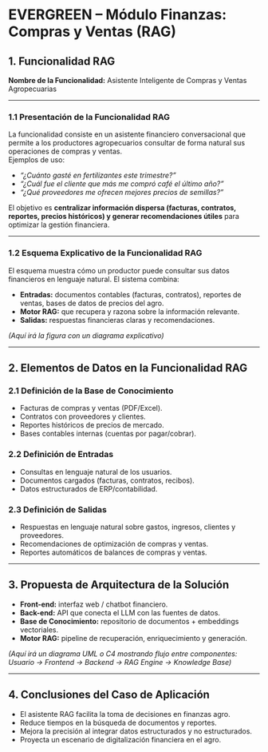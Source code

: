 # EVERGREEN – Módulo Finanzas: Compras y Ventas (RAG)

## 1. Funcionalidad RAG
**Nombre de la Funcionalidad:** Asistente Inteligente de Compras y Ventas Agropecuarias  

---

### 1.1 Presentación de la Funcionalidad RAG
La funcionalidad consiste en un asistente financiero conversacional que permite a los productores agropecuarios consultar de forma natural sus operaciones de compras y ventas.  
Ejemplos de uso:  
- *“¿Cuánto gasté en fertilizantes este trimestre?”*  
- *“¿Cuál fue el cliente que más me compró café el último año?”*  
- *“¿Qué proveedores me ofrecen mejores precios de semillas?”*  

El objetivo es **centralizar información dispersa (facturas, contratos, reportes, precios históricos) y generar recomendaciones útiles** para optimizar la gestión financiera.

---

### 1.2 Esquema Explicativo de la Funcionalidad RAG
El esquema muestra cómo un productor puede consultar sus datos financieros en lenguaje natural. El sistema combina:  
- **Entradas:** documentos contables (facturas, contratos), reportes de ventas, bases de datos de precios del agro.  
- **Motor RAG:** que recupera y razona sobre la información relevante.  
- **Salidas:** respuestas financieras claras y recomendaciones.  

*(Aquí irá la figura con un diagrama explicativo)*

---

## 2. Elementos de Datos en la Funcionalidad RAG

### 2.1 Definición de la Base de Conocimiento
- Facturas de compras y ventas (PDF/Excel).  
- Contratos con proveedores y clientes.  
- Reportes históricos de precios de mercado.  
- Bases contables internas (cuentas por pagar/cobrar).  

### 2.2 Definición de Entradas
- Consultas en lenguaje natural de los usuarios.  
- Documentos cargados (facturas, contratos, recibos).  
- Datos estructurados de ERP/contabilidad.  

### 2.3 Definición de Salidas
- Respuestas en lenguaje natural sobre gastos, ingresos, clientes y proveedores.  
- Recomendaciones de optimización de compras y ventas.  
- Reportes automáticos de balances de compras y ventas.  

---

## 3. Propuesta de Arquitectura de la Solución
- **Front-end:** interfaz web / chatbot financiero.  
- **Back-end:** API que conecta el LLM con las fuentes de datos.  
- **Base de Conocimiento:** repositorio de documentos + embeddings vectoriales.  
- **Motor RAG:** pipeline de recuperación, enriquecimiento y generación.  

*(Aquí irá un diagrama UML o C4 mostrando flujo entre componentes: Usuario → Frontend → Backend → RAG Engine → Knowledge Base)*

---

## 4. Conclusiones del Caso de Aplicación
- El asistente RAG facilita la toma de decisiones en finanzas agro.  
- Reduce tiempos en la búsqueda de documentos y reportes.  
- Mejora la precisión al integrar datos estructurados y no estructurados.  
- Proyecta un escenario de digitalización financiera en el agro.  
